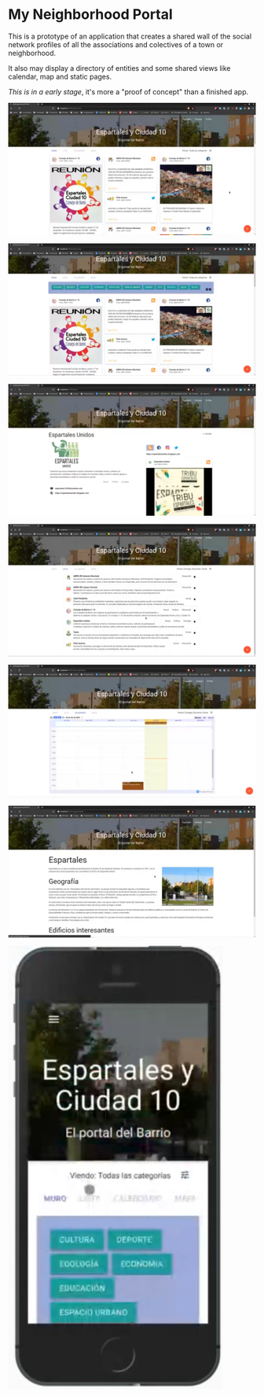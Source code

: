 # My Neighborhood Portal

This is a prototype of an application that creates a shared wall of the social
network profiles of all the associations and colectives of a town or neighborhood.

It also may display a directory of entities and some shared views like calendar,
map and static pages.

*This is in a early stage*, it's more a "proof of concept" than a finished app.

![Screenshot 1](/docs/screenshot1.png)

![Screenshot 2](/docs/screenshot2.png)

![Screenshot 3](/docs/screenshot3.png)

![Screenshot 4](/docs/screenshot4.png)

![Screenshot 5](/docs/screenshot5.png)

![Screenshot 6](/docs/screenshot6.png)

![Screenshot 7](/docs/screenshot7.png)

